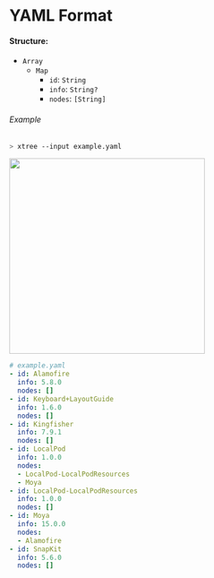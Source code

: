 # YAML Format

#### Structure:

- `Array`
  - `Map`
    - `id`: `String`
    - `info`: `String?`
    - `nodes`: `[String]`

###### Example

```sh
> xtree --input example.yaml
```

<img width="349" src="https://github.com/swiftyfinch/xtree/assets/64660122/75c46871-e72a-461d-9ceb-3cd643749e74">

```yaml
# example.yaml
- id: Alamofire
  info: 5.8.0
  nodes: []
- id: Keyboard+LayoutGuide
  info: 1.6.0
  nodes: []
- id: Kingfisher
  info: 7.9.1
  nodes: []
- id: LocalPod
  info: 1.0.0
  nodes:
  - LocalPod-LocalPodResources
  - Moya
- id: LocalPod-LocalPodResources
  info: 1.0.0
  nodes: []
- id: Moya
  info: 15.0.0
  nodes:
  - Alamofire
- id: SnapKit
  info: 5.6.0
  nodes: []
```
